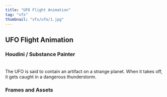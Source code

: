 ```yaml
---
title: "UFO Flight Animation"
tag: "vfx"
thumbnail: "vfx/ufo/1.jpg"
---
```


## UFO Flight Animation

### Houdini / Substance Painter <br /> <br />

The UFO is said to contain an artifact on a strange planet. When it takes off, it gets caught in a dangerous thunderstorm.

<youtube-loader link="https://www.youtube.com/embed/_N7EeSHyqYo"></youtube-loader>

### Frames and Assets

<image-loader height="overview_image_400" image="vfx/ufo"></image-loader>

